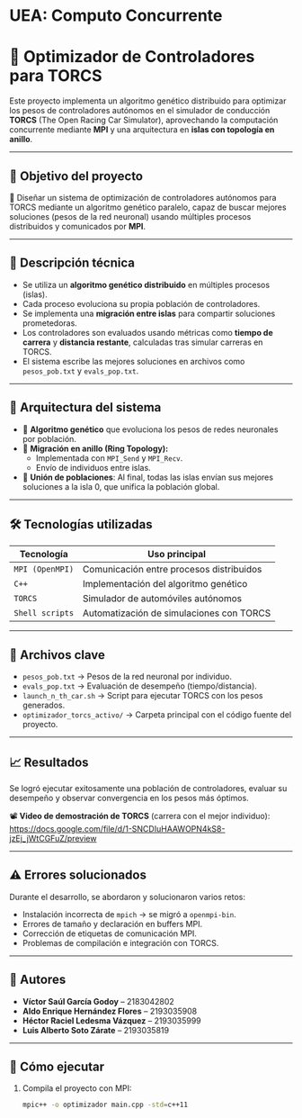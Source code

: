 # UEA: Computo Concurrente
# 🚗 Optimizador de Controladores para TORCS

Este proyecto implementa un algoritmo genético distribuido para optimizar los pesos de controladores autónomos en el simulador de conducción **TORCS** (The Open Racing Car Simulator), aprovechando la computación concurrente mediante **MPI** y una arquitectura en **islas con topología en anillo**.

---

## 🎯 Objetivo del proyecto

🎯 Diseñar un sistema de optimización de controladores autónomos para TORCS mediante un algoritmo genético paralelo, capaz de buscar mejores soluciones (pesos de la red neuronal) usando múltiples procesos distribuidos y comunicados por **MPI**.

---

## 🧬 Descripción técnica

- Se utiliza un **algoritmo genético distribuido** en múltiples procesos (islas).
- Cada proceso evoluciona su propia población de controladores.
- Se implementa una **migración entre islas** para compartir soluciones prometedoras.
- Los controladores son evaluados usando métricas como **tiempo de carrera** y **distancia restante**, calculadas tras simular carreras en TORCS.
- El sistema escribe las mejores soluciones en archivos como `pesos_pob.txt` y `evals_pop.txt`.

---

## 🔄 Arquitectura del sistema

- 🧠 **Algoritmo genético** que evoluciona los pesos de redes neuronales por población.
- 🧬 **Migración en anillo (Ring Topology):**
  - Implementada con `MPI_Send` y `MPI_Recv`.
  - Envío de individuos entre islas.
- 🧾 **Unión de poblaciones**: Al final, todas las islas envían sus mejores soluciones a la isla 0, que unifica la población global.

---

## 🛠 Tecnologías utilizadas

| Tecnología        | Uso principal                              |
|------------------|--------------------------------------------|
| `MPI (OpenMPI)`  | Comunicación entre procesos distribuidos   |
| `C++`            | Implementación del algoritmo genético      |
| `TORCS`          | Simulador de automóviles autónomos         |
| `Shell scripts`  | Automatización de simulaciones con TORCS   |

---

## 📂 Archivos clave

- `pesos_pob.txt` → Pesos de la red neuronal por individuo.
- `evals_pop.txt` → Evaluación de desempeño (tiempo/distancia).
- `launch_n_th_car.sh` → Script para ejecutar TORCS con los pesos generados.
- `optimizador_torcs_activo/` → Carpeta principal con el código fuente del proyecto.

---

## 📈 Resultados

Se logró ejecutar exitosamente una población de controladores, evaluar su desempeño y observar convergencia en los pesos más óptimos.

📽 **Video de demostración de TORCS** (carrera con el mejor individuo):  
https://docs.google.com/file/d/1-SNCDIuHAAWOPN4kS8-jzEj_jWtCGFuZ/preview

---

## ⚠️ Errores solucionados

Durante el desarrollo, se abordaron y solucionaron varios retos:
- Instalación incorrecta de `mpich` → se migró a `openmpi-bin`.
- Errores de tamaño y declaración en buffers MPI.
- Corrección de etiquetas de comunicación MPI.
- Problemas de compilación e integración con TORCS.

---

## 👥 Autores

- **Víctor Saúl García Godoy** – 2183042802  
- **Aldo Enrique Hernández Flores** – 2193035908  
- **Héctor Raciel Ledesma Vázquez** – 2193035999  
- **Luis Alberto Soto Zárate** – 2193035819  

---

## 🏁 Cómo ejecutar

1. Compila el proyecto con MPI:  
   ```bash
   mpic++ -o optimizador main.cpp -std=c++11
